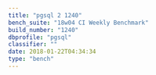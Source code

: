 ```yaml
---
title: "pgsql 2 1240"
bench_suite: "18w04 CI Weekly Benchmark"
build_number: "1240"
dbprofile: "pgsql"
classifier: ""
date: 2018-01-22T04:34:34
type: "bench"
---
```

